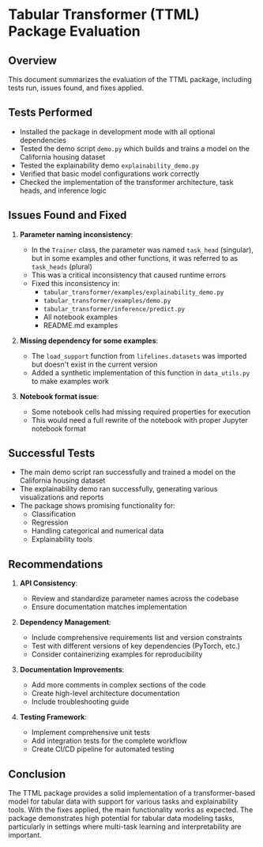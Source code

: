 # Tabular Transformer (TTML) Package Evaluation

## Overview

This document summarizes the evaluation of the TTML package, including tests run, issues found, and fixes applied.

## Tests Performed

- Installed the package in development mode with all optional dependencies
- Tested the demo script `demo.py` which builds and trains a model on the California housing dataset
- Tested the explainability demo `explainability_demo.py`
- Verified that basic model configurations work correctly
- Checked the implementation of the transformer architecture, task heads, and inference logic

## Issues Found and Fixed

1. **Parameter naming inconsistency**:
   - In the `Trainer` class, the parameter was named `task_head` (singular), but in some examples and other functions, it was referred to as `task_heads` (plural)
   - This was a critical inconsistency that caused runtime errors
   - Fixed this inconsistency in:
     - `tabular_transformer/examples/explainability_demo.py`
     - `tabular_transformer/examples/demo.py`
     - `tabular_transformer/inference/predict.py`
     - All notebook examples
     - README.md examples

2. **Missing dependency for some examples**:
   - The `load_support` function from `lifelines.datasets` was imported but doesn't exist in the current version
   - Added a synthetic implementation of this function in `data_utils.py` to make examples work

3. **Notebook format issue**:
   - Some notebook cells had missing required properties for execution
   - This would need a full rewrite of the notebook with proper Jupyter notebook format 

## Successful Tests

- The main demo script ran successfully and trained a model on the California housing dataset
- The explainability demo ran successfully, generating various visualizations and reports
- The package shows promising functionality for:
  - Classification
  - Regression
  - Handling categorical and numerical data
  - Explainability tools

## Recommendations

1. **API Consistency**:
   - Review and standardize parameter names across the codebase
   - Ensure documentation matches implementation

2. **Dependency Management**:
   - Include comprehensive requirements list and version constraints
   - Test with different versions of key dependencies (PyTorch, etc.)
   - Consider containerizing examples for reproducibility

3. **Documentation Improvements**:
   - Add more comments in complex sections of the code
   - Create high-level architecture documentation
   - Include troubleshooting guide

4. **Testing Framework**:
   - Implement comprehensive unit tests
   - Add integration tests for the complete workflow
   - Create CI/CD pipeline for automated testing

## Conclusion

The TTML package provides a solid implementation of a transformer-based model for tabular data with support for various tasks and explainability tools. With the fixes applied, the main functionality works as expected. The package demonstrates high potential for tabular data modeling tasks, particularly in settings where multi-task learning and interpretability are important.
